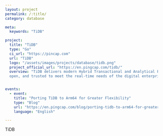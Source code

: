 ```yaml
---
layout: project
permalink: /:title/
category: database

meta:
  keywords: "TiDB"

project:
  title: "TiDB"
  type: "Go"
  ci_url: "https://pincap.com"
  url: "TiDB"
  logo: "/assets/images/projects/database/tidb.png"
  project_official_url: "https://en.pingcap.com/tidb/"
  overview: "TiDB delivers modern Hybrid Transactional and Analytical Processing. TiDB is effortlessly scalable,
  open, and trusted to meet the real-time needs of the digital enterprise."


events:
  - event:
    title: "Porting TiDB to Arm64 for Greater Flexibility"
    type: "Blog"
    url: "https://en.pingcap.com/blog/porting-tidb-to-arm64-for-greater-flexibility/"
    language: "English"

---
```


<p>TiDB</p>
